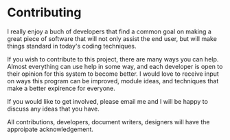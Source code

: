 # Contributing

I really enjoy a buch of developers that find a common goal on making a great piece of software that will not only assist the end user, but will make things standard in today's coding techniques.

If you wish to contribute to this project, there are many ways you can help. Almost everything can use help in some way, and each developer is open to their opinion for this system to become better. I would love to receive input on ways this program can be improved, module ideas, and techniques that make a better expirence for everyone.

If you would like to get involved, please email me and I will be happy to discuss any ideas that you have.

All contributions, developers, document writers, designers will have the approipate acknowledgement.